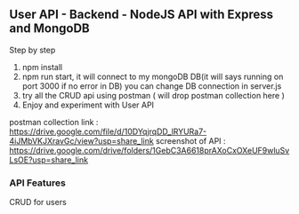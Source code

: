 ## User API - Backend - NodeJS API with Express and MongoDB

Step by step
1. npm install
2. npm run start, it will connect to my mongoDB DB(it will says running on port 3000 if no error in DB) you can change DB connection in server.js
3. try all the CRUD api using postman ( will drop postman collection here )
4. Enjoy and experiment with User API


postman collection link : https://drive.google.com/file/d/10DYqjrqDD_lRYURa7-4iJMbVKJXravGc/view?usp=share_link
screenshot of API : https://drive.google.com/drive/folders/1GebC3A6618prAXoCxOXeUF9wluSvLsOE?usp=share_link

### API Features

CRUD for users 
